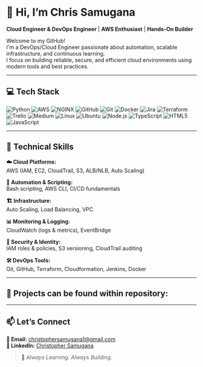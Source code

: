 # 👋 Hi, I’m **Chris Samugana**  
**Cloud Engineer & DevOps Engineer** | **AWS Enthusiast** | **Hands-On Builder**

Welcome to my GitHub!  
I'm a DevOps/Cloud Engineer passionate about automation, scalable infrastructure, and continuous learning.  
I focus on building reliable, secure, and efficient cloud environments using modern tools and best practices.

---

## 💻 Tech Stack

![Python](https://img.shields.io/badge/-PYTHON-3776AB?style=for-the-badge&logo=python&logoColor=white)
![AWS](https://img.shields.io/badge/-AWS-FF9900?style=for-the-badge&logo=amazonaws&logoColor=white)
![NGINX](https://img.shields.io/badge/-NGINX-009639?style=for-the-badge&logo=nginx&logoColor=white)
![GitHub](https://img.shields.io/badge/-GITHUB-181717?style=for-the-badge&logo=github&logoColor=white)
![Git](https://img.shields.io/badge/-GIT-F05032?style=for-the-badge&logo=git&logoColor=white)
![Docker](https://img.shields.io/badge/-DOCKER-2496ED?style=for-the-badge&logo=docker&logoColor=white)
![Jira](https://img.shields.io/badge/-JIRA-0052CC?style=for-the-badge&logo=jira&logoColor=white)
![Terraform](https://img.shields.io/badge/-TERRAFORM-623CE4?style=for-the-badge&logo=terraform&logoColor=white)
![Trello](https://img.shields.io/badge/-TRELLO-0052CC?style=for-the-badge&logo=trello&logoColor=white)
![Medium](https://img.shields.io/badge/-MEDIUM-000000?style=for-the-badge&logo=medium&logoColor=white)
![Linux](https://img.shields.io/badge/-LINUX-FCC624?style=for-the-badge&logo=linux&logoColor=black)
![Ubuntu](https://img.shields.io/badge/-UBUNTU-E95420?style=for-the-badge&logo=ubuntu&logoColor=white)
![Node.js](https://img.shields.io/badge/-NODE.JS-339933?style=for-the-badge&logo=node.js&logoColor=white)
![TypeScript](https://img.shields.io/badge/-TYPESCRIPT-3178C6?style=for-the-badge&logo=typescript&logoColor=white)
![HTML5](https://img.shields.io/badge/-HTML5-E34F26?style=for-the-badge&logo=html5&logoColor=white)
![JavaScript](https://img.shields.io/badge/-JAVASCRIPT-F7DF1E?style=for-the-badge&logo=javascript&logoColor=black)



---

## 🧰 **Technical Skills**

**☁️ Cloud Platforms:**  
AWS (IAM, EC2, CloudTrail, S3, ALB/NLB, Auto Scaling)

**🔧 Automation & Scripting:**  
Bash scripting, AWS CLI, CI/CD fundamentals

**🏗️ Infrastructure:**  
Auto Scaling, Load Balancing, VPC

**📊 Monitoring & Logging:**  
CloudWatch (logs & metrics), EventBridge

**🔐 Security & Identity:**  
IAM roles & policies, S3 versioning, CloudTrail auditing

**🛠️ DevOps Tools:**  
Git, GitHub, Terraform, Cloudformation, Jenkins, Docker

---

## 🚀 **Projects can be found within repository:**


---

## 📫 **Let’s Connect**

**📧 Email:** christophersamugana1@gmail.com  
**🔗 LinkedIn:** [Christopher Samugana](https://www.linkedin.com/in/christopher-e-a09427292/)  

> 🚀 *Always Learning. Always Building.*


<!--
**chrissamugana/chrissamugana** is a ✨ _special_ ✨ repository because its `README.md` (this file) appears on your GitHub profile.

Here are some ideas to get you started:

- 🔭 I’m currently working on ...
- 🌱 I’m currently learning ...
- 👯 I’m looking to collaborate on ...
- 🤔 I’m looking for help with ...
- 💬 Ask me about ...
- 📫 How to reach me: ...
- 😄 Pronouns: ...
- ⚡ Fun fact: ...
-->
